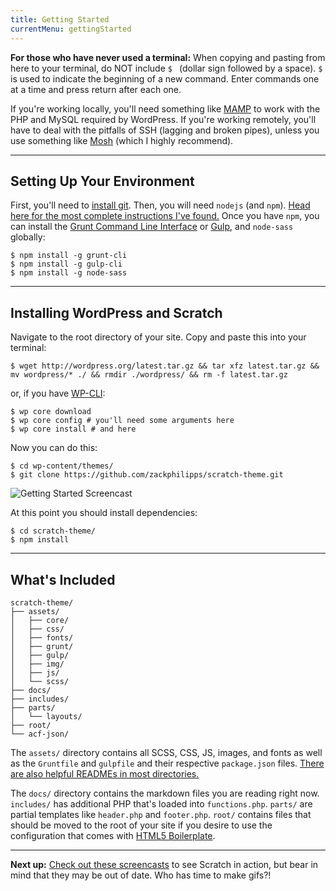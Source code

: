 ```yaml
---
title: Getting Started
currentMenu: gettingStarted
---
```


**For those who have never used a terminal:** When copying and pasting from here to your terminal, do NOT include `$ ` (dollar sign followed by a space). `$ ` is used to indicate the beginning of a new command. Enter commands one at a time and press return after each one.

If you're working locally, you'll need something like [MAMP](http://www.mamp.info/en/) to work with the PHP and MySQL required by WordPress. If you're working remotely, you'll have to deal with the pitfalls of SSH (lagging and broken pipes), unless you use something like [Mosh](http://mosh.mit.edu/) (which I highly recommend).

---

## Setting Up Your Environment

First, you'll need to [install git](http://git-scm.com/book/en/Getting-Started-Installing-Git). Then, you will need `nodejs` (and `npm`). [Head here for the most complete instructions I've found.](https://github.com/joyent/node/wiki/Installing-Node.js-via-package-manager) Once you have `npm`, you can install the [Grunt Command Line Interface](http://gruntjs.com/getting-started) or [Gulp](https://github.com/gulpjs/gulp/blob/master/docs/getting-started.md), and `node-sass` globally:

```
$ npm install -g grunt-cli
$ npm install -g gulp-cli
$ npm install -g node-sass
```

---

## Installing WordPress and Scratch

Navigate to the root directory of your site. Copy and paste this into your terminal:

```
$ wget http://wordpress.org/latest.tar.gz && tar xfz latest.tar.gz && mv wordpress/* ./ && rmdir ./wordpress/ && rm -f latest.tar.gz
```

or, if you have [WP-CLI](https://wp-cli.org/):

```
$ wp core download
$ wp core config # you'll need some arguments here
$ wp core install # and here
```

Now you can do this:

```
$ cd wp-content/themes/
$ git clone https://github.com/zackphilipps/scratch-theme.git
```

![Getting Started Screencast](/assets/img/screencast1.gif)

At this point you should install dependencies:

```
$ cd scratch-theme/
$ npm install
```

---

## What's Included

```
scratch-theme/
├── assets/
│   ├── core/
│   ├── css/
│   ├── fonts/
│   ├── grunt/
│   ├── gulp/
│   ├── img/
│   ├── js/
│   └── scss/
├── docs/
├── includes/
├── parts/
│   └── layouts/
├── root/
└── acf-json/
```

The `assets/` directory contains all SCSS, CSS, JS, images, and fonts as well as the `Gruntfile` and `gulpfile` and their respective `package.json` files. [There are also helpful READMEs in most directories.](https://github.com/zackphilipps/scratch-theme)

The `docs/` directory contains the markdown files you are reading right now. `includes/` has additional PHP that's loaded into `functions.php`. `parts/` are partial templates like `header.php` and `footer.php`. `root/` contains files that should be moved to the root of your site if you desire to use the configuration that comes with [HTML5 Boilerplate](https://github.com/h5bp/html5-boilerplate).

---

**Next up:** [Check out these screencasts](/screencasts.html) to see Scratch in action, but bear in mind that they may be out of date. Who has time to make gifs?!
